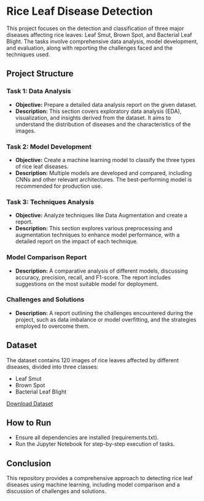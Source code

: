 <h1>Rice Leaf Disease Detection</h1>
This project focuses on the detection and classification of three major diseases affecting rice leaves: Leaf Smut, Brown Spot, and Bacterial Leaf Blight. The tasks involve comprehensive data analysis, model development, and evaluation, along with reporting the challenges faced and the techniques used.

## Project Structure

### Task 1: Data Analysis
- **Objective:** Prepare a detailed data analysis report on the given dataset.
- **Description:** This section covers exploratory data analysis (EDA), visualization, and insights derived from the dataset. It aims to understand the distribution of diseases and the characteristics of the images.

### Task 2: Model Development
- **Objective:** Create a machine learning model to classify the three types of rice leaf diseases.
- **Description:** Multiple models are developed and compared, including CNNs and other relevant architectures. The best-performing model is recommended for production use.

### Task 3: Techniques Analysis
- **Objective:** Analyze techniques like Data Augmentation and create a report.
- **Description:** This section explores various preprocessing and augmentation techniques to enhance model performance, with a detailed report on the impact of each technique.

### Model Comparison Report
- **Description:** A comparative analysis of different models, discussing accuracy, precision, recall, and F1-score. The report includes suggestions on the most suitable model for deployment.

### Challenges and Solutions
- **Description:** A report outlining the challenges encountered during the project, such as data imbalance or model overfitting, and the strategies employed to overcome them.

## Dataset
The dataset contains 120 images of rice leaves affected by different diseases, divided into three classes:
- Leaf Smut
- Brown Spot
- Bacterial Leaf Blight

[Download Dataset](https://d3ilbtxij3aepc.cloudfront.net/projects/CDS-Capstone-Projects/PRCP-1001-RiceLeaf.zip)

## How to Run
- Ensure all dependencies are installed (requirements.txt).
- Run the Jupyter Notebook for step-by-step execution of tasks.

## Conclusion
This repository provides a comprehensive approach to detecting rice leaf diseases using machine learning, including model comparison and a discussion of challenges and solutions.
